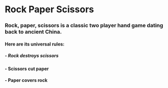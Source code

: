 # Rock Paper Scissors
### Rock, paper, scissors is a classic two player hand game dating back to ancient China.

#### Here are its universal rules:

##### - Rock destroys scissors
#### - Scissors cut paper
#### - Paper covers rock
